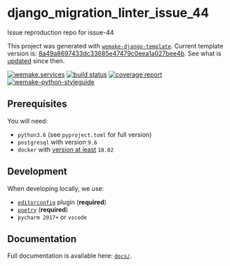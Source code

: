 # django_migration_linter_issue_44

Issue reproduction repo for issue-44

This project was generated with [`wemake-django-template`](https://github.com/wemake-services/wemake-django-template). Current template version is: [8a49a8697433dc33685e47479c0eea1a027bee4b](https://github.com/wemake-services/wemake-django-template/tree/8a49a8697433dc33685e47479c0eea1a027bee4b). See what is [updated](https://github.com/wemake-services/wemake-django-template/compare/8a49a8697433dc33685e47479c0eea1a027bee4b...master) since then.


[![wemake.services](https://img.shields.io/badge/%20-wemake.services-green.svg?label=%20&logo=data%3Aimage%2Fpng%3Bbase64%2CiVBORw0KGgoAAAANSUhEUgAAABAAAAAQCAMAAAAoLQ9TAAAABGdBTUEAALGPC%2FxhBQAAAAFzUkdCAK7OHOkAAAAbUExURQAAAAAAAAAAAAAAAAAAAAAAAAAAAAAAAP%2F%2F%2F5TvxDIAAAAIdFJOUwAjRA8xXANAL%2Bv0SAAAADNJREFUGNNjYCAIOJjRBdBFWMkVQeGzcHAwksJnAPPZGOGAASzPzAEHEGVsLExQwE7YswCb7AFZSF3bbAAAAABJRU5ErkJggg%3D%3D)](https://wemake.services) [![build status](https://gitlab.com/wemake.services/django_migration_linter_issue_44/badges/master/build.svg)](https://gitlab.com/wemake.services/django_migration_linter_issue_44/commits/master) [![coverage report](https://gitlab.com/wemake.services/django_migration_linter_issue_44/badges/master/coverage.svg)](https://gitlab.com/wemake.services/django_migration_linter_issue_44/commits/master) [![wemake-python-styleguide](https://img.shields.io/badge/style-wemake-000000.svg)](https://github.com/wemake-services/wemake-python-styleguide)



## Prerequisites

You will need:

- `python3.6` (see `pyproject.toml` for full version)
- `postgresql` with version `9.6`
- `docker` with [version at least](https://docs.docker.com/compose/compose-file/#compose-and-docker-compatibility-matrix) `18.02`


## Development

When developing locally, we use:

- [`editorconfig`](http://editorconfig.org/) plugin (**required**)
- [`poetry`](https://github.com/sdispater/poetry) (**required**)
- `pycharm 2017+` or `vscode`


## Documentation

Full documentation is available here: [`docs/`](docs).
